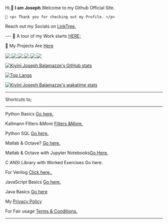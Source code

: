    Hi,👋 **I am Joseph**.Welcome to my Github Official Site.

    🌱 <p> Thank you for checking out my Profile. </p>

<p>  Reach out my Socials on <a href="https://linktr.ee/jungbasher87">LinkTree.</a> </p>
---
 🌱 A tour of  my  Work starts  <a href="https://github.com/josephkb87?tab=repositories">HERE;</a> 

   🌱  My Projects Are <a href="https://github.com/josephkb87?tab=projects">Here</a>
   
 <a href="https://github.com/josephkb87/PythonBasics">
  <img align="center" src="https://github-readme-stats.vercel.app/api/?username=josephkb87&show_icons=true&show_icons=true&theme=algolia&repo=PythonBasics" />
</a>

<a href="https://github.com/github.com/josephkb87/Matlab_Octave">
  <img align="center" src="https://github-readme-stats.vercel.app/api/pin/?username=josephkb87&show_icons=true&show_icons=true&theme=gruvbox&repo=Matlab_Octave" />
</a>

<a href="https://github.com/josephkb87/Java_JS_Basics_n_Projects">
  <img align="center" src="https://github-readme-stats.vercel.app/api/pin/?username=josephkb87&show_icons=true&show_icons=true&theme=solarized-light&repo=Java_JS_Basics_n_Projects" />
</a>

<a href="https://github.com/josephkb87/JuMatOct">
  <img align="center" src="https://github-readme-stats.vercel.app/api/pin/?username=josephkb87&show_icons=true&show_icons=true&theme=nightowl&repo=JuMatOct" />
</a>

<a href="https://github.com/josephkb87/VerilogBasics">
  <img align="center" src="https://github-readme-stats.vercel.app/api/pin/?username=josephkb87&show_icons=true&show_icons=true&theme=&repo=VerilogBasics" />
</a>

<a href="https://github.com/josephkb87/Filters">
  <img align="center" src="https://github-readme-stats.vercel.app/api/pin/?username=josephkb87&show_icons=true&show_icons=true&theme=solarized-dark&repo=Filters" />
</a>

  [![Kiyini Joseph Balamazze's GitHub stats](https://github-readme-stats.vercel.app/api?username=josephkb87&show_icons=true&show_icons=true&theme=synthwave&show_icons=true)](https://github.com/josephkb87/github-readme-stats)

 [![Top Langs](https://github-readme-stats.vercel.app/api/top-langs/?username=josephkb87&show_icons=true&theme=tokyonight&langs_count=10&layout=compact)](https://github.com/josephkb87/github-readme-stats) 
 
 [![Kiyini Joseph Balamazze's wakatime stats](https://github-readme-stats.vercel.app/api/wakatime?username=HermesWraith&langs_count=10&layout=compact&show_icons=true&show_icons=true&theme=buefy&show_icons=true)](https://github.com/josephkb87/github-readme-stats)
 
 
  <!--START_SECTION:waka-->

  <!--END_SECTION:waka-->
 ___
 Shortcuts to; 
___
  <p> Python Basics <a href="https://github.com/josephkb87/PythonBasics"> Go here. </a> </p>
 
  <p>Kallmann Filters &More  <a href="https://github.com/josephkb87/Filters">Filters &More. </a> </p>
 
 <p> Python SQL <a href="https://github.com/josephkb87/PythonSQLDB">Go here.</a> </p>
 
 <p> Matlab  & Octave? <a href="https://github.com/josephkb87/Matlab_Octave">Go here.</a> </p>

<p> Matlab & Octave with Jupyter Notebooks<a href="https://github.com/josephkb87/JuMatOct">Go Here.</a> </p>

 <p> C ANSI Library with Worked Exercises<a href="https://github.com/josephkb87/ANSI_C_Go"></a> Go here.</p>
 
 <p>For Verilog <a href="https://github.com/josephkb87/VerilogBasics">Click here.. </a> </p>

<p>  JavaScript Basics <a href="https://github.com/josephkb87/Java_JS_Basics_n_Projects">Go here.</a> </p>
 
 <p> Java Basics <a href="https://github.com/josephkb87/JavaBasis">Go here</a> </p>
 
My  <a href="https://www.privacypolicygenerator.info/">Privacy Policy</a> 

For Fair usage <a href="https://www.termsandconditionsgenerator.com/live.php?token=KlLRN36WWN5xtwgjex6GHzRi595mJs7U"> Terms & Conditions.</a> 
___

   <!---
  josephkb87/josephkb87 is a ✨ special ✨ repository because its `README.md` (this file) appears on your GitHub profile.
  You can click the Preview link to take a look at your changes.
   --->
